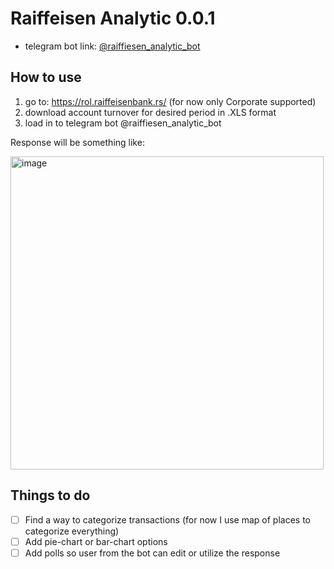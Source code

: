 # Raiffeisen Analytic 0.0.1
- telegram bot link: [@raiffiesen_analytic_bot](https://t.me/raiffiesen_analytic_bot)

## How to use
1. go to: https://rol.raiffeisenbank.rs/ (for now only Corporate supported)
2. download account turnover for desired period in .XLS format
3. load in to telegram bot @raiffiesen_analytic_bot

Response will be something like: 

<img width="501" alt="image" src="https://github.com/ilhom0258/raiffeisen.analytic/assets/35452989/b0b64726-4cd7-4e5b-9cae-f444817d43e4">


## Things to do
- [ ] Find a way to categorize transactions (for now I use map of places to categorize everything)
- [ ] Add pie-chart or bar-chart options
- [ ] Add polls so user from the bot can edit or utilize the response
